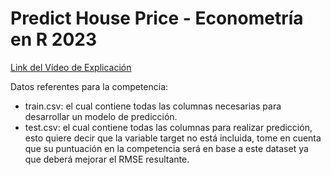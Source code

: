 # Predict House Price - Econometría en R 2023

[Link del Vídeo de Explicación](https://drive.google.com/file/d/1C7JKEzxYVwedviZ69bOP846_DaL0mR6C/view?usp=sharing)

Datos referentes para la competencia:

* train.csv: el cual contiene todas las columnas necesarias para desarrollar un modelo de predicción.
* test.csv: el cual contiene todas las columnas para realizar predicción, esto quiere decir que la variable target no está incluida, tome en cuenta que su puntuación en la competencia será en base a este dataset ya que deberá mejorar el RMSE resultante.
